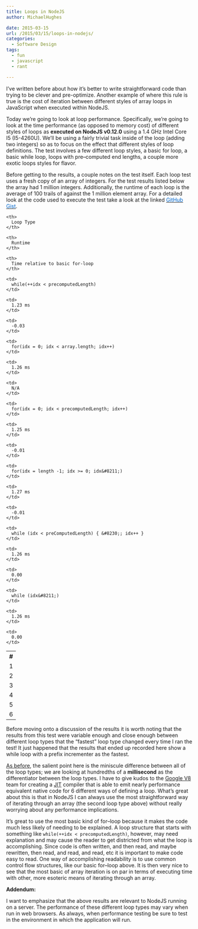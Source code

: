 ```yaml
---
title: Loops in NodeJS
author: MichaelHughes

date: 2015-03-15
url: /2015/03/15/loops-in-nodejs/
categories:
  - Software Design
tags:
  - fun
  - javascript
  - rant

---
```

I’ve written before about how it’s better to write straightforward code than trying to be clever and pre-optimize. Another example of where this rule is true is the cost of iteration between different styles of array loops in JavaScript when executed within NodeJS.

<!--more-->

Today we’re going to look at loop performance. Specifically, we’re going to look at the time performance (as opposed to memory cost) of different styles of loops as **executed on NodeJS v0.12.0** using a 1.4 GHz Intel Core I5 (I5-4260U). We’ll be using a fairly trivial task inside of the loop (adding two integers) so as to focus on the effect that different styles of loop definitions. The test involves a few different loop styles, a basic for loop, a basic while loop, loops with pre–computed end lengths, a couple more exotic loops styles for flavor.

Before getting to the results, a couple notes on the test itself. Each loop test uses a fresh copy of an array of integers. For the test results listed below the array had 1 million integers. Additionally, the runtime of each loop is the average of 100 trails of against the 1 million element array. For a detailed look at the code used to execute the test take a look at the linked [<span style="text-decoration: underline;"><span style="color: #0066cc;">GitHub Gist</span></span>][1].

<table>
  <tr>
    <th>
      #
    </th>
    
    <th>
      Loop Type
    </th>
    
    <th>
      Runtime
    </th>
    
    <th>
      Time relative to basic for-loop
    </th>
  </tr>
  
  <tr>
    <td>
      1
    </td>
    
    <td>
      while(++idx < precomputedLength)
    </td>
    
    <td>
      1.23 ms
    </td>
    
    <td>
      -0.03
    </td>
  </tr>
  
  <tr>
    <td>
      2
    </td>
    
    <td>
      for(idx = 0; idx < array.length; idx++)
    </td>
    
    <td>
      1.26 ms
    </td>
    
    <td>
      N/A
    </td>
  </tr>
  
  <tr>
    <td>
      3
    </td>
    
    <td>
      for(idx = 0; idx < precomputedLength; idx++)
    </td>
    
    <td>
      1.25 ms
    </td>
    
    <td>
      -0.01
    </td>
  </tr>
  
  <tr>
    <td>
      4
    </td>
    
    <td>
      for(idx = length -1; idx >= 0; idx&#8211;)
    </td>
    
    <td>
      1.27 ms
    </td>
    
    <td>
      -0.01
    </td>
  </tr>
  
  <tr>
    <td>
      5
    </td>
    
    <td>
      while (idx < preComputedLength) { &#8230;; idx++ }
    </td>
    
    <td>
      1.26 ms
    </td>
    
    <td>
      0.00
    </td>
  </tr>
  
  <tr>
    <td>
      6
    </td>
    
    <td>
      while (idx&#8211;)
    </td>
    
    <td>
      1.26 ms
    </td>
    
    <td>
      0.00
    </td>
  </tr>
</table>

Before moving onto a discussion of the results it is worth noting that the results from this test were variable enough and close enough between different loop types that the &#8220;fastest&#8221; loop type changed every time I ran the test! It just happened that the results that ended up recorded here show a while loop with a prefix incrementer as the fastest.

[As before][2], the salient point here is the miniscule difference between all of the loop types; we are looking at hundredths of a **millisecond** as the differentiator between the loop types. I have to give kudos to the [Google V8][3] team for creating a [JIT][4] compiler that is able to emit nearly performance equivalent native code for 6 different ways of defining a loop. What&#8217;s great about this is that in NodeJS I can always use the most straightforward way of iterating through an array (the second loop type above) without really worrying about any performance implications.

It&#8217;s great to use the most basic kind of for–loop because it makes the code much less likely of needing to be explained. A loop structure that starts with something like `while(++idx < precomputedLength)`, however, may need explanation and may cause the reader to get districted from what the loop is accomplishing. Since code is often written, and then read, and maybe rewritten, then read, and read, and read, etc it is important to make code easy to read. One way of accomplishing readability is to use common control flow structures, like our basic for–loop above. It is then very nice to see that the most basic of array iteration is on par in terms of executing time with other, more esoteric means of iterating through an array.

**Addendum:**

I want to emphasize that the above results are relevant to NodeJS running on a server. The performance of these different loop types may vary when run in web browsers. As always, when performance testing be sure to test in the environment in which the application will run.

 [1]: https://gist.github.com/msh9/cd26957480635f7aa076
 [2]: //codinginthetrenches.com/2014/09/10/java-arraylist-resize-costs/ "Java ArrayList resize costs"
 [3]: http://code.google.com/p/v8/
 [4]: http://en.wikipedia.org/wiki/Just-in-time_compilation